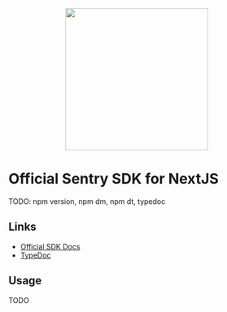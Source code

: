 <p align="center">
  <a href="https://sentry.io" target="_blank" align="center">
    <img src="https://sentry-brand.storage.googleapis.com/sentry-logo-black.png" width="280">
  </a>
  <br />
</p>

# Official Sentry SDK for NextJS

TODO: npm version, npm dm, npm dt, typedoc

## Links

- [Official SDK Docs](https://docs.sentry.io/quickstart/)
- [TypeDoc](http://getsentry.github.io/sentry-javascript/)

## Usage

TODO
